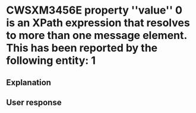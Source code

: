 # CWSXM3456E property ''value'' 0 is an XPath expression that resolves to more than one message element. This has been reported by the following entity: 1

## Explanation

## User response